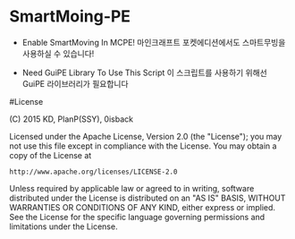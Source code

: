 # SmartMoing-PE

* Enable SmartMoving In MCPE!
마인크래프트 포켓에디션에서도 스마트무빙을 사용하실 수 있습니다!

* Need GuiPE Library To Use This Script
이 스크립트를 사용하기 위해선 GuiPE 라이브러리가 필요합니다


#License

(C) 2015 KD, PlanP(SSY), 0isback

Licensed under the Apache License, Version 2.0 (the "License");
you may not use this file except in compliance with the License.
You may obtain a copy of the License at

    http://www.apache.org/licenses/LICENSE-2.0

Unless required by applicable law or agreed to in writing, software
distributed under the License is distributed on an "AS IS" BASIS,
WITHOUT WARRANTIES OR CONDITIONS OF ANY KIND, either express or implied.
See the License for the specific language governing permissions and
limitations under the License.
